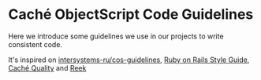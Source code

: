 # Caché ObjectScript Code Guidelines

Here we introduce some guidelines we use in our projects to write consistent code.

It's inspired on [intersystems-ru/cos-guidelines](https://github.com/intersystems-ru/cos-guidelines), [Ruby on Rails Style Guide](https://github.com/rubocop-hq/rails-style-guide), [Caché Quality](https://www.cachequality.com) and [Reek](https://github.com/troessner/reek)
